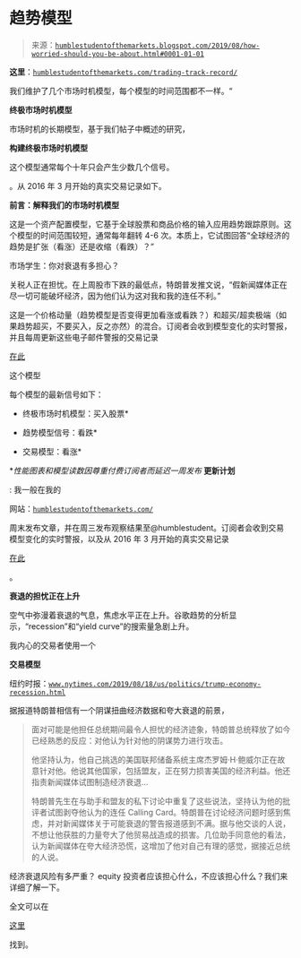 <!--yml

类别：未分类

日期：2024-05-18 02:26:44

-->

# **趋势模型**

> 来源：[`humblestudentofthemarkets.blogspot.com/2019/08/how-worried-should-you-be-about.html#0001-01-01`](https://humblestudentofthemarkets.blogspot.com/2019/08/how-worried-should-you-be-about.html#0001-01-01)

**这里**：[`humblestudentofthemarkets.com/trading-track-record/`](https://humblestudentofthemarkets.com/trading-track-record/)

我们维护了几个市场时机模型，每个模型的时间范围都不一样。“

**终极市场时机模型**

市场时机的长期模型，基于我们帖子中概述的研究，

**构建终极市场时机模型**

这个模型通常每个十年只会产生少数几个信号。

。从 2016 年 3 月开始的真实交易记录如下。

**前言：解释我们的市场时机模型**

这是一个资产配置模型，它基于全球股票和商品价格的输入应用趋势跟踪原则。这个模型的时间范围较短，通常每年翻转 4-6 次。本质上，它试图回答“全球经济的趋势是扩张（看涨）还是收缩（看跌）？”

市场学生：你对衰退有多担心？

关税人正在担忧。在上周股市下跌的最低点，特朗普发推文说，“假新闻媒体正在尽一切可能破坏经济，因为他们认为这对我和我的连任不利。”

这是一个价格动量（趋势模型是否变得更加看涨或看跌？）和超买/超卖极端（如果趋势超买，不要买入，反之亦然）的混合。订阅者会收到模型变化的实时警报，并且每周更新这些电子邮件警报的交易记录

[在此](https://humblestudentofthemarkets.com/trading-track-record/)

这个模型

每个模型的最新信号如下：

+   终极市场时机模型：买入股票*

+   趋势模型信号：看跌*

+   交易模型：看涨*

**性能图表和模型读数因尊重付费订阅者而延迟一周发布* **更新计划**

: 我一般在我的

网站：[`humblestudentofthemarkets.com/`](https://humblestudentofthemarkets.com/)

周末发布文章，并在周三发布观察结果至@humblestudent。订阅者会收到交易模型变化的实时警报，以及从 2016 年 3 月开始的真实交易记录

[在此](https://humblestudentofthemarkets.com/2016/01/26/building-the-ultimate-market-timing-model/)

。

**衰退的担忧正在上升**

空气中弥漫着衰退的气息，焦虑水平正在上升。谷歌趋势的分析显示，“recession”和“yield curve”的搜索量急剧上升。

我内心的交易者使用一个

**交易模型**

纽约时报：[`www.nytimes.com/2019/08/18/us/politics/trump-economy-recession.html`](https://www.nytimes.com/2019/08/18/us/politics/trump-economy-recession.html)

据报道特朗普相信有一个阴谋扭曲经济数据和夸大衰退的前景，

> 面对可能是他担任总统期间最令人担忧的经济迹象，特朗普总统释放了如今已经熟悉的反应：对他认为针对他的阴谋势力进行攻击。
> 
> 他坚持认为，他自己挑选的美国联邦储备系统主席杰罗姆·H·鲍威尔正在故意针对他。他说其他国家，包括盟友，正在努力损害美国的经济利益。他还指责新闻媒体试图制造经济衰退...
> 
> 特朗普先生在与助手和盟友的私下讨论中重复了这些说法，坚持认为他的批评者试图剥夺他认为的连任 Calling Card。特朗普在讨论经济问题时感到焦虑，并对新闻媒体关于可能衰退的警告报道感到不满。据与他交谈的人说，不想让他获胜的力量夸大了他贸易战造成的损害。几位助手同意他的看法，认为新闻媒体在夸大经济恐慌，这增加了他对自己有理的感觉，据接近总统的人说。

经济衰退风险有多严重？ equity 投资者应该担心什么，不应该担心什么？我们来详细了解一下。

全文可以在

[这里](https://humblestudentofthemarkets.com/2019/08/25/how-worried-should-you-be-about-a-recession/)

找到。
